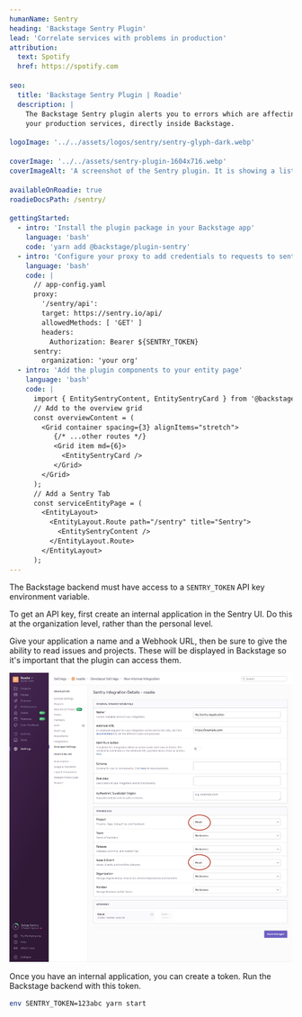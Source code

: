 ```yaml
---
humanName: Sentry
heading: 'Backstage Sentry Plugin'
lead: 'Correlate services with problems in production'
attribution:
  text: Spotify
  href: https://spotify.com

seo:
  title: 'Backstage Sentry Plugin | Roadie'
  description: |
    The Backstage Sentry plugin alerts you to errors which are affecting
    your production services, directly inside Backstage.

logoImage: '../../assets/logos/sentry/sentry-glyph-dark.webp'

coverImage: '../../assets/sentry-plugin-1604x716.webp'
coverImageAlt: 'A screenshot of the Sentry plugin. It is showing a list of errors.'

availableOnRoadie: true
roadieDocsPath: /sentry/

gettingStarted:
  - intro: 'Install the plugin package in your Backstage app'
    language: 'bash'
    code: 'yarn add @backstage/plugin-sentry'
  - intro: 'Configure your proxy to add credentials to requests to sentry.'
    language: 'bash'
    code: |
      // app-config.yaml
      proxy:
        '/sentry/api':
        target: https://sentry.io/api/
        allowedMethods: [ 'GET' ]
        headers:
          Authorization: Bearer ${SENTRY_TOKEN}
      sentry:
        organization: 'your org'
  - intro: 'Add the plugin components to your entity page'
    language: 'bash'
    code: |
      import { EntitySentryContent, EntitySentryCard } from '@backstage/plugin-sentry';
      // Add to the overview grid
      const overviewContent = (
        <Grid container spacing={3} alignItems="stretch">
           {/* ...other routes */}
           <Grid item md={6}>
             <EntitySentryCard />
           </Grid>
        </Grid>
      );
      // Add a Sentry Tab
      const serviceEntityPage = (
        <EntityLayout>
          <EntityLayout.Route path="/sentry" title="Sentry">
            <EntitySentryContent />
          </EntityLayout.Route>
        </EntityLayout>
      );
---
```


The Backstage backend must have access to a `SENTRY_TOKEN` API key environment variable.

To get an API key, first create an internal application in the Sentry UI. Do this at the
organization level, rather than the personal level.

Give your application a name and a Webhook URL, then be sure to give the ability to read
issues and projects. These will be displayed in Backstage so it's important that the plugin
can access them.

![Creating an internal application in the Sentry UI](./sentry-create-internal-application-1590x1621.jpg)

Once you have an internal application, you can create a token. Run the Backstage backend with
this token.

```bash
env SENTRY_TOKEN=123abc yarn start
```
